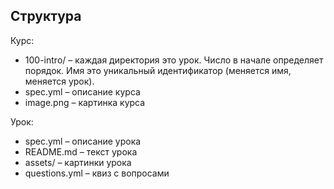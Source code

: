 ## Структура

Курс:

* 100-intro/ – каждая директория это урок. Число в начале определяет порядок. Имя это уникальный идентификатор (меняется имя, меняется урок).
* spec.yml – описание курса
* image.png – картинка курса

Урок:

* spec.yml – описание урока
* README.md – текст урока
* assets/ – картинки урока
* questions.yml – квиз с вопросами
